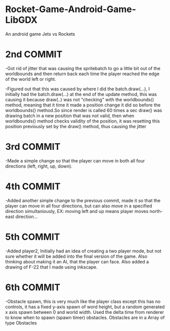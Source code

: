 # Rocket-Game-Android-Game-LibGDX
An android game Jets vs Rockets

# 2nd COMMIT
-Got rid of jitter that was causing the spritebatch to go a little bit out of the worldbounds and then return back each time
 the player reached the edge of the world left or right.

-Figured out that this was caused by where I did the batch.draw(...), I initially had the batch.draw(...) at the end of
the update method, this was causing it because draw(..) was not "checking" with the worldbounds() method, meaning that 
it time it made a position change it did so before the worldbounds() method.So since render
is called 60 times a sec draw() was drawing batch in a new position that was not valid, then when worldbounds() method 
checks validity of the position, it was resetting this position previously set by the draw() method, thus causing the jitter

# 3rd COMMIT
-Made a simple change so that the player can move in both all four directions (left, right, up, down). 

# 4th COMMIT
-Added another simple change to the previous commit, made it so that the player can move in all four directions, but can
also move in a specified direction simultaniously, EX: moving left and up means player moves north-east direction...

# 5th COMMIT
-Added player2, Initially had an idea of creating a two player mode, but not sure whether it will be added into the final version
of the game. Also thinking about making it an AI, that the player can face. Also added a drawing of F-22 that I made using inkscape.

# 6th COMMIT
-Obstacle spawn, this is very much like the player class except this has no controls, it has a fixed y-axis spawn of word height, but a random generated x axis spawn between 0 and world width. Used the delta time from renderer to know when to spawn (spawn timer) obstacles. Obstacles are in a Array of type Obstacles
